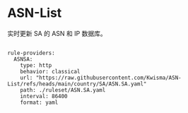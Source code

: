 
# ASN-List

实时更新 SA 的 ASN 和 IP 数据库。

<pre><code class="language-javascript">
rule-providers:
  ASNSA:
    type: http
    behavior: classical
    url: "https://raw.githubusercontent.com/Kwisma/ASN-List/refs/heads/main/country/SA/ASN.SA.yaml"
    path: ./ruleset/ASN.SA.yaml
    interval: 86400
    format: yaml
</code></pre>